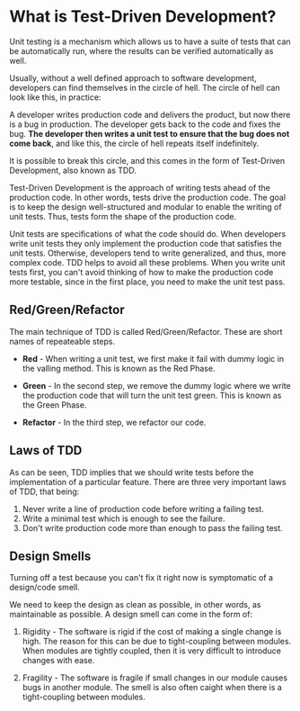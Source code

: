 # What is Test-Driven Development?

Unit testing is a mechanism which allows us to have a suite of tests that can be automatically run, where the results can be verified automatically as well.

Usually, without a well defined approach to software development, developers can find themselves in the circle of hell. The circle of hell can look like this, in practice:

A developer writes production code and delivers the product, but now there is a bug in production. The developer gets back to the code and fixes the bug. **The developer then writes a unit test to ensure that the bug does not come back**, and like this, the circle of hell repeats itself indefinitely.

It is possible to break this circle, and this comes in the form of Test-Driven Development, also known as TDD.

Test-Driven Development is the approach of writing tests ahead of the production code. In other words, tests drive the production code. The goal is to keep the design well-structured and modular to enable the writing of unit tests. Thus, tests form the shape of the production code.

Unit tests are specifications of what the code should do. When developers write unit tests they only implement the production code that satisfies the unit tests. Otherwise, developers tend to write generalized, and thus, more complex code. TDD helps to avoid all these problems. When you write unit tests first, you can't avoid thinking of how to make the production code more testable, since in the first place, you need to make the unit test pass.

## Red/Green/Refactor

The main technique of TDD is called Red/Green/Refactor. These are short names of repeateable steps.

- **Red** - When writing a unit test, we first make it fail with dummy logic in the valling method. This is known as the Red Phase.

- **Green** - In the second step, we remove the dummy logic where we write the production code that will turn the unit test green. This is known as the Green Phase.

- **Refactor** - In the third step, we refactor our code.

## Laws of TDD

As can be seen, TDD implies that we should write tests before the implementation of a particular feature. There are three very important laws of TDD, that being:

1. Never write a line of production code before writing a failing test.
2. Write a minimal test which is enough to see the failure.
3. Don't write production code more than enough to pass the failing test.

## Design Smells

Turning off a test because you can't fix it right now is symptomatic of a design/code smell.

We need to keep the design as clean as possible, in other words, as maintainable as possible. A design smell can come in the form of:

1. Rigidity - The software is rigid if the cost of making a single change is high. The reason for this can be due to tight-coupling between modules. When modules are tightly coupled, then it is very difficult to introduce changes with ease.

2. Fragility - The software is fragile if small changes in our module causes bugs in another module. The smell is also often caight when there is a tight-coupling between modules.

